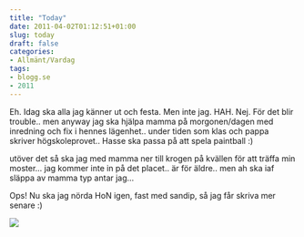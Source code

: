 ```yaml
---
title: "Today"
date: 2011-04-02T01:12:51+01:00
slug: today
draft: false
categories:
- Allmänt/Vardag
tags:
- blogg.se
- 2011
---
```

Eh. Idag ska alla jag känner ut och festa. Men inte jag. HAH. Nej. För det blir trouble.. men anyway jag ska hjälpa mamma på morgonen/dagen med inredning och fix i hennes lägenhet.. under tiden som klas och pappa skriver högskoleprovet.. Hasse ska passa på att spela paintball :)  
  
utöver det så ska jag med mamma ner till krogen på kvällen för att träffa min moster... jag kommer inte in på det placet.. är för äldre.. men ah ska iaf släppa av mamma typ antar jag...  
  
Ops! Nu ska jag nörda HoN igen, fast med sandip, så jag får skriva mer senare :)  
  
![](/assets/images/blogg.se/dsc05147_140747671.jpg)